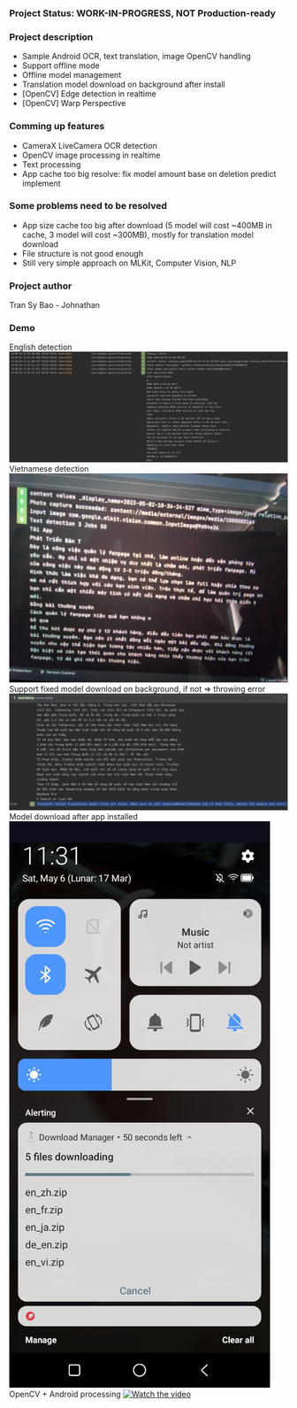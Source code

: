 ### Project Status: WORK-IN-PROGRESS, NOT Production-ready

### Project description
- Sample Android OCR, text translation, image OpenCV handling
- Support offline mode
- Offline model management
- Translation model download on background after install
- [OpenCV] Edge detection in realtime
- [OpenCV] Warp Perspective

### Comming up features
- CameraX LiveCamera OCR detection
- OpenCV image processing in realtime
- Text processing
- App cache too big resolve: fix model amount base on deletion predict implement

### Some problems need to be resolved
- App size cache too big after download (5 model will cost ~400MB in cache, 3 model will cost ~300MB), mostly for translation model download
- File structure is not good enough
- Still very simple approach on MLKit, Computer Vision, NLP

### Project author
Tran Sy Bao - Johnathan

### Demo
English detection
![English detection](./resources/english-detection.png)
Vietnamese detection
![Vietnamese detection](./resources/vietnamese-detection.jpg)
Support fixed model download on background, if not => throwing error
![Model download error](./resources/ocr-model-download-error.png)
Model download after app installed
![Model download in background](./resources/model_download.jpeg)
OpenCV + Android processing
[![Watch the video](https://noaccesstothissite.files.wordpress.com/2018/05/load_save_image_result_1.jpg)](./resources/opencv-processing.mp4)
